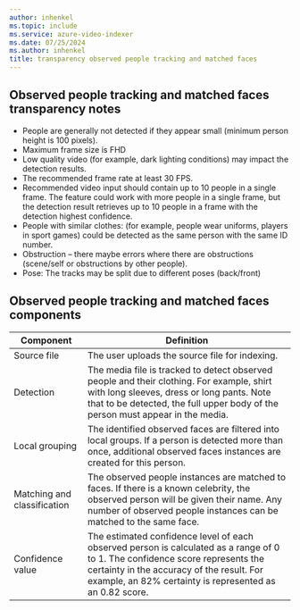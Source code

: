 ```yaml
---
author: inhenkel
ms.topic: include 
ms.service: azure-video-indexer
ms.date: 07/25/2024
ms.author: inhenkel
title: transparency observed people tracking and matched faces
---
```


## Observed people tracking and matched faces transparency notes

- People are generally not detected if they appear small (minimum person height is 100 pixels).
- Maximum frame size is FHD
- Low quality video (for example, dark lighting conditions) may impact the detection results.
- The recommended frame rate at least 30 FPS.
- Recommended video input should contain up to 10 people in a single frame. The feature could work with more people in a single frame, but the detection result retrieves up to 10 people in a frame with the detection highest confidence.
- People with similar clothes: (for example, people wear uniforms, players in sport games) could be detected as the same person with the same ID number.
- Obstruction – there maybe errors where there are obstructions (scene/self or obstructions by other people).
- Pose: The tracks may be split due to different poses (back/front)

## Observed people tracking and matched faces components

|Component|Definition|
|---|---|
| Source file |    The user uploads the source file for indexing.   |
| Detection |    The media file is tracked to detect observed people and their clothing. For example, shirt with long sleeves, dress or long pants. Note that to be detected, the full upper body of the person must appear in the media.|
| Local grouping    |The identified observed faces are filtered into local groups. If a person is detected more than once, additional observed faces instances are created for this person. |
| Matching and classification    |The observed people instances are matched to faces. If there is a known celebrity, the observed person will be given their name. Any number of observed people instances can be matched to the same face.  |
| Confidence value|    The estimated confidence level of each observed person is calculated as a range of 0 to 1. The confidence score represents the certainty in the accuracy of the result. For example, an 82% certainty is represented as an 0.82 score.|
